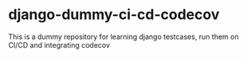 # django-dummy-ci-cd-codecov
This is a dummy repository for learning django testcases, run them on CI/CD and integrating codecov
